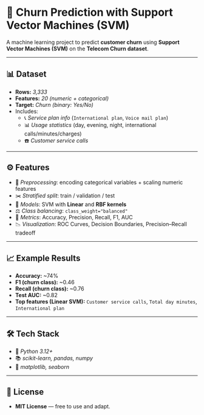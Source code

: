 # 📌 Churn Prediction with Support Vector Machines (SVM)

A machine learning project to predict **customer churn** using **Support Vector Machines (SVM)** on the **Telecom Churn dataset**.  

---

## 📊 Dataset
- **Rows:** *3,333*  
- **Features:** *20 (numeric + categorical)*  
- **Target:** *Churn (binary: Yes/No)*  
- Includes:  
  - 📞 *Service plan info* (`International plan`, `Voice mail plan`)  
  - 📊 *Usage statistics* (day, evening, night, international calls/minutes/charges)  
  - ☎️ *Customer service calls*  

---

## ⚙️ Features
- 🔄 *Preprocessing*: encoding categorical variables + scaling numeric features  
- ✂️ *Stratified split*: train / validation / test  
- 🤖 *Models*: SVM with **Linear** and **RBF kernels**  
- ⚖️ *Class balancing*: `class_weight="balanced"`  
- 📏 *Metrics*: Accuracy, Precision, Recall, F1, AUC  
- 📉 *Visualization*: ROC Curves, Decision Boundaries, Precision–Recall tradeoff  

---

## 📈 Example Results
- **Accuracy:** ~74%  
- **F1 (churn class):** ~0.46  
- **Recall (churn class):** ~0.76  
- **Test AUC:** ~0.82  
- **Top features (Linear SVM):** `Customer service calls`, `Total day minutes`, `International plan`  

---

## 🛠 Tech Stack
- 🐍 *Python 3.12+*  
- 📚 *scikit-learn, pandas, numpy*  
- 🎨 *matplotlib, seaborn*  

---

## 📜 License
- **MIT License** — free to use and adapt.  
